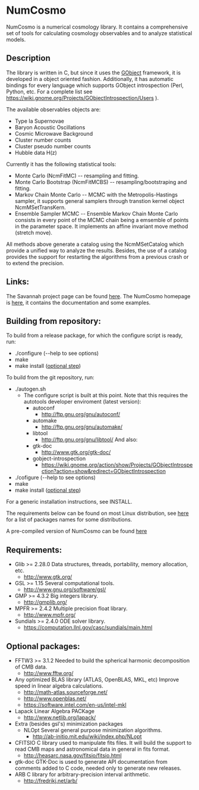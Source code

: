 NumCosmo
========

NumCosmo is a numerical cosmology library. It contains a comprehensive set of
tools for calculating cosmology observables and to analyze statistical models.

Description
-----------

The library is written in C, but since it uses the [GObject](https://wiki.gnome.org/action/show/Projects/GObjectIntrospection) 
framework, it is developed in a object oriented fashion. Additionally, it has automatic
bindings for every language which supports GObject introspection (Perl,
Python, etc. For a complete list see https://wiki.gnome.org/Projects/GObjectIntrospection/Users ).

The available observables objects are:
  - Type Ia Supernovae
  - Baryon Acoustic Oscillations
  - Cosmic Microwave Background
  - Cluster number counts
  - Cluster pseudo number counts
  - Hubble data H(z)

Currently it has the following statistical tools:
  - Monte Carlo (NcmFitMC) -- resampling and fitting.
  - Monte Carlo Bootstrap (NcmFitMCBS) -- resampling/bootstraping and fitting.
  - Markov Chain Monte Carlo -- MCMC with the Metropolis-Hastings sampler, it supports
    general samplers through transtion kernel object NcmMSetTransKern.
  - Ensemble Sampler MCMC -- Ensemble Markov Chain Monte Carlo consists in
    every point of the MCMC chain being a emsemble of points in the
    parameter space. It implements an affine invariant move method (stretch move).

All methods above generate a catalog using the NcmMSetCatalog which provide
a unified way to analyze the results. Besides, the use of a catalog
provides the support for restarting the algorithms from a previous crash
or to extend the precision.

Links:
------

The Savannah project page can be found [here](https://savannah.nongnu.org/projects/numcosmo/).
The NumCosmo homepage is [here](http://www.nongnu.org/numcosmo/), it contains the documentation and some examples.

Building from repository:
-------------------------

To build from a release package, for which the configure script is ready, run: 
  - ./configure (--help to see options)
  - make
  - make install ([optional step](http://www.nongnu.org/numcosmo/manual/compiling.html))

To build from the git repository, run:
  - ./autogen.sh 
    - The configure script is built at this point. 
      Note that this requires the autotools developer enviroment (latest version): 
      - autoconf 
        * http://ftp.gnu.org/gnu/autoconf/ 
      - automake
        * http://ftp.gnu.org/gnu/automake/
      - libtool
        * http://ftp.gnu.org/gnu/libtool/
      And also:
      - gtk-doc
        * http://www.gtk.org/gtk-doc/
      - gobject-introspection
        * https://wiki.gnome.org/action/show/Projects/GObjectIntrospection?action=show&redirect=GObjectIntrospection
  - ./cofigure (--help to see options)
  - make 
  - make install ([optional step](http://www.nongnu.org/numcosmo/manual/compiling.html))

For a generic installation instructions, see INSTALL.

The requirements below can be found on most Linux distribution, see [here](http://www.nongnu.org/numcosmo/manual/compiling.html)
for a list of packages names for some distributions. 

A pre-compiled version of NumCosmo can be found [here](https://build.opensuse.org/package/show/home:vitenti/numcosmo)

Requirements:
-------------

  - Glib >= 2.28.0
    Data structures, threads, portability, memory allocation, etc.
    * http://www.gtk.org/
  - GSL  >= 1.15
    Several computational tools.
    * http://www.gnu.org/software/gsl/
  - GMP  >= 4.3.2
    Big integers library.
    * http://gmplib.org/
  - MPFR >= 2.4.2
    Multiple precision float library.
    * http://www.mpfr.org/
  - Sundials >= 2.4.0
    ODE solver library. 
    * https://computation.llnl.gov/casc/sundials/main.html

Optional packages:
------------------

  - FFTW3 >= 3.1.2
    Needed to build the spherical harmonic decomposition of CMB data.
    * http://www.fftw.org/
  - Any optimized BLAS library (ATLAS, OpenBLAS, MKL, etc)
    Improve speed in linear algebra calculations.
    * http://math-atlas.sourceforge.net/
    * http://www.openblas.net/
    * https://software.intel.com/en-us/intel-mkl
  - Lapack
    Linear Algebra PACKage    
    * http://www.netlib.org/lapack/
  - Extra (besides gsl's) minimization packages
    - NLOpt
      Several general purpose minimization algorithms.
      * http://ab-initio.mit.edu/wiki/index.php/NLopt
  - CFITSIO
    C library used to manipulate fits files. It will build the support to
    read CMB maps and astronomical data in general in fits format.
    * http://heasarc.nasa.gov/fitsio/fitsio.html
  - gtk-doc
    GTK-Doc is used to generate API documentation from comments added to 
    C code, needed only to generate new releases.
  - ARB
    C library for arbitrary-precision interval arithmetic.
    * http://fredrikj.net/arb/ 
